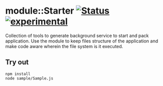 
# module::Starter  [![Status](https://github.com/Wandalen/wStarter/workflows/Test/badge.svg)](https://github.com/Wandalen/wStarter/actions?query=workflow%3ATest) [![experimental](https://img.shields.io/badge/stability-experimental-orange.svg)](https://github.com/emersion/stability-badges#experimental)

Collection of tools to generate background service to start and pack application. Use the module to keep files structure of the application and make code aware wherein the file system is it executed.

## Try out
```
npm install
node sample/Sample.js
```




